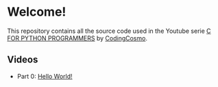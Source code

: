 # Welcome!

This repository contains all the source code used in the Youtube serie 
[C FOR PYTHON PROGRAMMERS](https://www.youtube.com/playlist?list=PLWjng7WYAtRs_2847HQnyS_Nyloix7Ck1) by [CodingCosmo](https://www.youtube.com/channel/UCGhXJzpdUSGKZ_cHBZtdLjg).

## Videos

- Part 0: [Hello World!](https://www.youtube.com/watch?v=iSwEUsCu4zY)